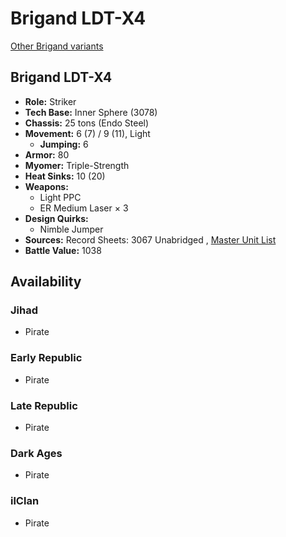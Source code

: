 # Brigand LDT-X4 

[Other Brigand variants](../brigand.md) 

## Brigand LDT-X4 

- **Role:** Striker 
- **Tech Base:** Inner Sphere (3078) 
- **Chassis:** 25 tons (Endo Steel) 
- **Movement:** 6 (7) / 9 (11), Light 
  - **Jumping:** 6 
- **Armor:** 80 
- **Myomer:** Triple-Strength 
- **Heat Sinks:** 10 (20) 
- **Weapons:** 
  - Light PPC 
  - ER Medium Laser × 3 
- **Design Quirks:** 
  - Nimble Jumper 
- **Sources:** Record Sheets: 3067 Unabridged , [Master Unit List](http://masterunitlist.info/Unit/Details/5654) 
- **Battle Value:** 1038 

## Availability 

### Jihad 

- Pirate 

### Early Republic 

- Pirate 

### Late Republic 

- Pirate 

### Dark Ages 

- Pirate 

### ilClan 

- Pirate 


